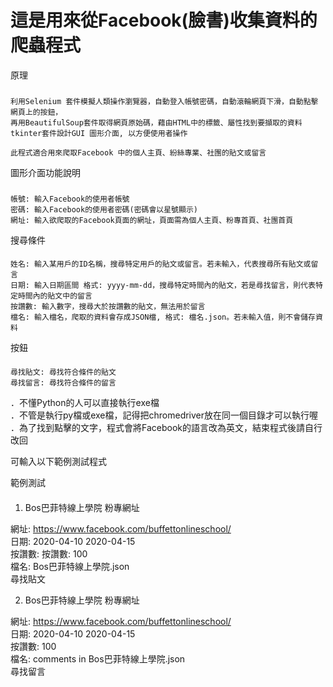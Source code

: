 這是用來從Facebook(臉書)收集資料的爬蟲程式
====
原理
###
    
    利用Selenium 套件模擬人類操作瀏覽器，自動登入帳號密碼，自動滾輪網頁下滑，自動點擊網頁上的按鈕，
    再用BeautifulSoup套件取得網頁原始碼，藉由HTML中的標籤、屬性找到要擷取的資料
    tkinter套件設計GUI 圖形介面, 以方便使用者操作
 
    此程式適合用來爬取Facebook 中的個人主頁、紛絲專業、社團的貼文或留言

圖形介面功能說明
###
    帳號: 輸入Facebook的使用者帳號
    密碼: 輸入Facebook的使用者密碼(密碼會以星號顯示)
    網址: 輸入欲爬取的Facebook頁面的網址，頁面需為個人主頁、粉專首頁、社團首頁

搜尋條件
####
    姓名: 輸入某用戶的ID名稱，搜尋特定用戶的貼文或留言。若未輸入，代表搜尋所有貼文或留言
    日期: 輸入日期區間 格式: yyyy-mm-dd，搜尋特定時間內的貼文，若是尋找留言，則代表特定時間內的貼文中的留言
    按讚數: 輸入數字，搜尋大於按讚數的貼文，無法用於留言
    檔名: 輸入檔名，爬取的資料會存成JSON檔, 格式: 檔名.json。若未輸入值，則不會儲存資料

按鈕
####
    尋找貼文: 尋找符合條件的貼文
    尋找留言: 尋找符合條件的留言


．不懂Python的人可以直接執行exe檔<br>
．不管是執行py檔或exe檔，記得把chromedriver放在同一個目錄才可以執行喔<br>
．為了找到點擊的文字，程式會將Facebook的語言改為英文，結束程式後請自行改回<br>

可輸入以下範例測試程式<br>

範例測試
####

1. Bos巴菲特線上學院 粉專網址

網址: https://www.facebook.com/buffettonlineschool/<br>
日期: 2020-04-10 2020-04-15<br>
按讚數: 按讚數: 100<br>
檔名: Bos巴菲特線上學院.json<br>
尋找貼文<br>

2. Bos巴菲特線上學院 粉專網址

網址: https://www.facebook.com/buffettonlineschool/<br>
日期: 2020-04-10 2020-04-15<br>
按讚數: 100<br>
檔名: comments in Bos巴菲特線上學院.json<br>
尋找留言<br>
